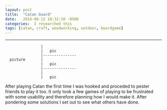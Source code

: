 ```yaml
---
layout: post
title:  "Catan board"
date:   2016-06-12 18:32:10 -0500
categories:  I researched this
tags: [catan, craft, woodworking, outdoor, boardgame]
---
```


------------------------------------
                    |
                    |   pic
                    |---------------
      picture       |
                    |   pic
                    |---------------
                    |
                    |   pic




After playing Catan the first time I was hooked and proceded to pester friends to play it too. It only took a few games of playing to be frustrated with some usability and therefore planning how I would make it. After pondering some solutions I set out to see what others have done.


